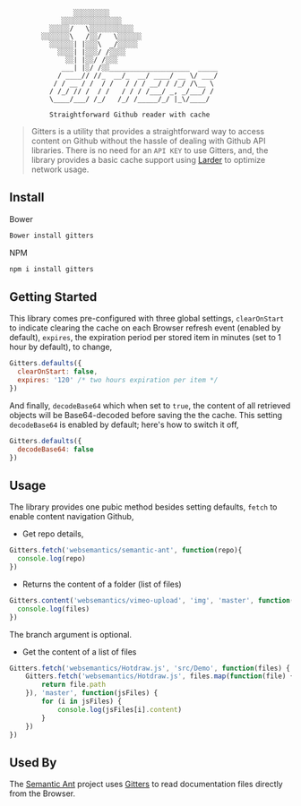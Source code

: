 ```        
                ░░░░░░░░░
             ░░░░░░░░░░░░░░░
          ░░░░░/   \░░░░░░░░░░░
        ░░░░░░░\   /░░/   \░░░░░░            
          ░░░░░░| |░░░\  _/░░░░░                
            ░░░░| |░░░/ /░░░░    
              ░░| |░░/ /░░░
             ___| |░/ /░░____________________  _____
            / ____// //_  __/_  __/ ____/ __ \/ ___/
           / / __ / /  / /   / / / __/ / /_/ /\__ \
          / /_/ // /  / /   / / / /___/ _, _/___/ /
          \____/___/ /_/   /_/ /_____/_/ |_\/____/  

          Straightforward Github reader with cache
```
> Gitters is a utility that provides a straightforward way to access content on Github without the hassle of dealing with Github API libraries. There is no need for an `API KEY` to use Gitters, and, the library provides a basic cache support using [Larder](https://github.com/websemantics/larder) to optimize network usage.

## Install

Bower

```bash
Bower install gitters
```

NPM

```bash
npm i install gitters
```

## Getting Started

This library comes pre-configured with three global settings, `clearOnStart` to indicate clearing the cache on each Browser refresh event (enabled by default), `expires`, the expiration period per stored item in minutes (set to 1 hour by default), to change,

```javascript
Gitters.defaults({
  clearOnStart: false,
  expires: '120' /* two hours expiration per item */
})
```

And finally, `decodeBase64` which when set to `true`, the content of all retrieved objects will be Base64-decoded before saving the the cache. This setting `decodeBase64` is enabled by default; here's how to switch it off,

```javascript
Gitters.defaults({
  decodeBase64: false
})
```

## Usage

The library provides one pubic method besides setting defaults, `fetch` to enable content navigation Github,

- Get repo details,

```javascript
Gitters.fetch('websemantics/semantic-ant', function(repo){
  console.log(repo)
})
```

- Returns the content of a folder (list of files)

```javascript
Gitters.content('websemantics/vimeo-upload', 'img', 'master', function(files) {
  console.log(files)
})
```

The branch argument is optional.

- Get the content of a list of files

```javascript
Gitters.fetch('websemantics/Hotdraw.js', 'src/Demo', function(files) {
    Gitters.fetch('websemantics/Hotdraw.js', files.map(function(file) {
        return file.path
    }), 'master', function(jsFiles) {
        for (i in jsFiles) {
            console.log(jsFiles[i].content)
        }
    })
})
```

## Used By

The [Semantic Ant](https://github.com/websemantics/semantic-ant) project uses [Gitters](https://github.com/websemantics/gitters) to read documentation files directly from the Browser.
